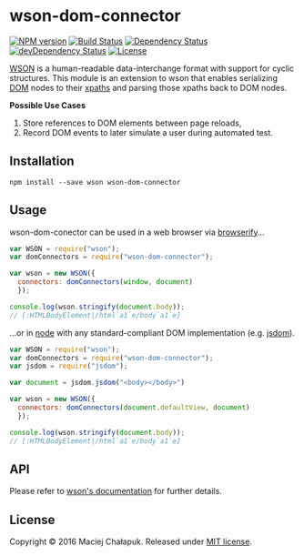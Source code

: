 [npm-url]: https://npmjs.org/package/wson-dom-connector
[npm-image]: https://img.shields.io/npm/v/wson-dom-connector.svg?maxAge=1

[travis-url]: http://travis-ci.org/webfront-toolkit/wson-dom-connector
[travis-image]: https://api.travis-ci.org/webfront-toolkit/wson-dom-connector.svg

[david-url]: https://david-dm.org/webfront-toolkit/wson-dom-connector
[david-image]: https://david-dm.org/webfront-toolkit/wson-dom-connector.svg

[david-url-dev]: https://david-dm.org/webfront-toolkit/wson-dom-connector#info=devDependencies
[david-image-dev]: https://david-dm.org/webfront-toolkit/wson-dom-connector/dev-status.svg

[license-url]: LICENSE
[license-image]: https://img.shields.io/github/license/webfront-toolkit/wson-dom-connector.svg?maxAge=2592000

# wson-dom-connector

[![NPM version][npm-image]][npm-url]
[![Build Status][travis-image]][travis-url]
[![Dependency Status][david-image]][david-url]
[![devDependency Status][david-image-dev]][david-url-dev]
[![License][license-image]][license-url]

[WSON][wson] is a human-readable data-interchange format with support for cyclic
structures. This module is an extension to wson that enables serializing
[DOM][dom] nodes to their [xpaths][xpath] and parsing those xpaths back to DOM
nodes.

[wson]: https://github.com/tapirdata/wson
[dom]: https://developer.mozilla.org/en-US/docs/Web/API/Document_Object_Model
[xpath]: https://www.w3.org/TR/xpath/

**Possible Use Cases**

 1. Store references to DOM elements between page reloads,
 2. Record DOM events to later simulate a user during automated test.

## Installation

```shell
npm install --save wson wson-dom-connector
```

## Usage

wson-dom-conector can be used in a web browser via [browserify][browserify]...

[browserify]: https://github.com/substack/node-browserify

```javascript
var WSON = require("wson");
var domConnectors = require("wson-dom-connector");

var wson = new WSON({
  connectors: domConnectors(window, document)
  });

console.log(wson.stringify(document.body));
// [:HTMLBodyElement|/html`a1`e/body`a1`e]
```

...or in [node][node] with any standard-compliant DOM implementation
(e.g. [jsdom][jsdom]).

[node]: https://nodejs.org/en/
[jsdom]: https://github.com/tmpvar/jsdom

```javascript
var WSON = require("wson");
var domConnectors = require("wson-dom-connector");
var jsdom = require("jsdom");

var document = jsdom.jsdom("<body></body>")

var wson = new WSON({
  connectors: domConnectors(document.defaultView, document)
  });

console.log(wson.stringify(document.body));
// [:HTMLBodyElement|/html`a1`e/body`a1`e]
```

## API
Please refer to [wson's documentation][wson] for further details.

## License

Copyright &copy; 2016 Maciej Chałapuk.
Released under [MIT license](LICENSE).
